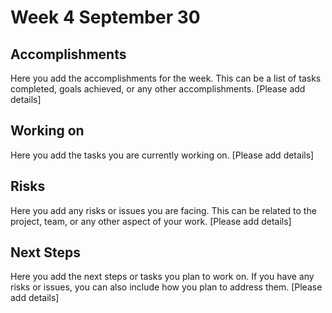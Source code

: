 # Week 4 September 30

## Accomplishments
Here you add the accomplishments for the week.
This can be a list of tasks completed, goals achieved, or any other accomplishments.
[Please add details]

## Working on
Here you add the tasks you are currently working on.
[Please add details]

## Risks
Here you add any risks or issues you are facing.
This can be related to the project, team, or any other aspect of your work.
[Please add details]

## Next Steps
Here you add the next steps or tasks you plan to work on.
If you have any risks or issues, you can also include how you plan to address them.
[Please add details]
